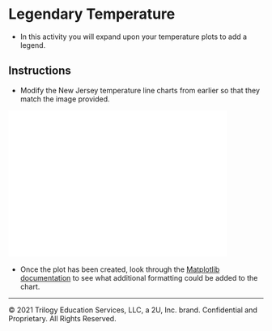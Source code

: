# Legendary Temperature

* In this activity you will expand upon your temperature plots to add a legend.

## Instructions

* Modify the New Jersey temperature line charts from earlier so that they match the image provided.

![model image](Images/avg_temp.png)

* Once the plot has been created, look through the [Matplotlib documentation](https://matplotlib.org/2.0.2/index.html) to see what additional formatting could be added to the chart.

- - -

© 2021 Trilogy Education Services, LLC, a 2U, Inc. brand. Confidential and Proprietary. All Rights Reserved.
